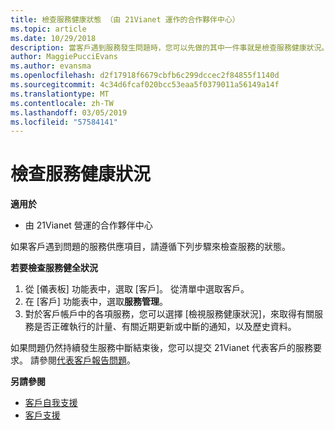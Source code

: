 ```yaml
---
title: 檢查服務健康狀態 （由 21Vianet 運作的合作夥伴中心）
ms.topic: article
ms.date: 10/29/2018
description: 當客戶遇到服務發生問題時，您可以先做的其中一件事就是檢查服務健康狀況。
author: MaggiePucciEvans
ms.author: evansma
ms.openlocfilehash: d2f17918f6679cbfb6c299dccec2f84855f1140d
ms.sourcegitcommit: 4c34d6fcaf020bcc53eaa5f0379011a56149a14f
ms.translationtype: MT
ms.contentlocale: zh-TW
ms.lasthandoff: 03/05/2019
ms.locfileid: "57584141"
---
```

# <a name="check-service-health"></a>檢查服務健康狀況

**適用於**

-   由 21Vianet 營運的合作夥伴中心


如果客戶遇到問題的服務供應項目，請遵循下列步驟來檢查服務的狀態。

**若要檢查服務健全狀況**

1.  從 [儀表板] 功能表中，選取 [客戶]。 從清單中選取客戶。
2.  在 [客戶] 功能表中，選取**服務管理**。
3.  對於客戶帳戶中的各項服務，您可以選擇 \[檢視服務健康狀況\]，來取得有關服務是否正確執行的計量、有關近期更新或中斷的通知，以及歷史資料。

如果問題仍然持續發生服務中斷結束後，您可以提交 21Vianet 代表客戶的服務要求。 請參閱[代表客戶報告問題](report-problems-on-behalf-of-a-customer.md)。

**另請參閱**

-   [客戶自我支援](customer-self-support.md)
-   [客戶支援](customer-support.md)